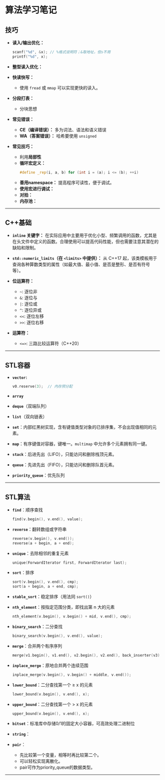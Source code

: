# 算法学习笔记

## 技巧

- **读入/输出优化：**
  ```cpp
  scanf("%d", &x); // %格式说明符；&取地址，但s不用
  printf("%d", x);
  ```

- **整型读入优化：**

- **快读快写：**
  - 使用 `fread` 或 `mmap` 可以实现更快的读入。

- **分段打表：**
  - 分块思想

- **常见错误：**
  - **CE（编译错误）：** 多为词法、语法和语义错误
  - **WA（答案错误）：** 哈希要使用 `unsigned`

- **常见技巧：**
  - 利用**局部性**
  - **循环宏定义：**
    ```cpp
    #define _rep(i, a, b) for (int i = (a); i <= (b); ++i)
    ```
  - **善用namespace：** 提高程序可读性，便于调试。
  - **使用宏进行调试：**
  - **对拍：**
  - **内存池：**

---

## C++基础

- **`inline` 关键字：**
  在实际应用中主要用于优化小型、频繁调用的函数，尤其是在头文件中定义的函数。合理使用可以提高代码性能，但也需要注意其潜在的缺陷和限制。

- **`std::numeric_limits`（在 `<limits>` 中提供）：**
  从 C++17 起，该类模板用于查询各种算数类型的属性（如最大值、最小值、是否是整形、是否有符号等）。

- **位运算符：**
  - `~`: 逐位非
  - `&`: 逐位与
  - `|`: 逐位或
  - `^`: 逐位异或
  - `<<`: 逐位左移
  - `>>`: 逐位右移

- **运算符：**
  - `<=>`: 三路比较运算符（C++20）

---

## STL容器

- **`vector`:**
  ```cpp
  v0.reserve(3);  // 内存预分配
  ```

- **`array`**
- **`deque`**（双端队列）
- **`list`**（双向链表）
- **`set`**：内部红黑树实现，含有键值类型对象的已排序集，不会出现值相同的元素。
- **`map`**：有序键值对容器，键唯一。`multimap` 中允许多个元素拥有同一键。
- **`stack`**：后进先出（LIFO），只能访问和删除栈顶元素。
- **`queue`**：先进先出（FIFO），只能访问和删除队首元素。
- **`priority_queue`**：优先队列

---

## STL算法

- **`find`**：顺序查找
  ```cpp
  find(v.begin(), v.end(), value);
  ```

- **`reverse`**：翻转数组或字符串
  ```cpp
  reverse(v.begin(), v.end());
  reverse(a + begin, a + end);
  ```

- **`unique`**：去除相邻的重复元素
  ```cpp
  unique(ForwardIterator first, ForwardIterator last);
  ```

- **`sort`**：排序
  ```cpp
  sort(v.begin(), v.end(), cmp);
  sort(a + begin, a + end, cmp);
  ```

- **`stable_sort`**：稳定排序（用法同 `sort()`）

- **`nth_element`**：按指定范围分类，即找出第 n 大的元素
  ```cpp
  nth_element(v.begin(), v.begin() + mid, v.end(), cmp);
  ```

- **`binary_search`**：二分查找
  ```cpp
  binary_search(v.begin(), v.end(), value);
  ```

- **`merge`**：合并两个有序序列
  ```cpp
  merge(v1.begin(), v1.end(), v2.begin(), v2.end(), back_inserter(v3));
  ```

- **`inplace_merge`**：原地合并两个连续范围
  ```cpp
  inplace_merge(v.begin(), v.begin() + middle, v.end());
  ```

- **`lower_bound`**：二分查找第一个 ≥ x 的元素
  ```cpp
  lower_bound(v.begin(), v.end(), x);
  ```

- **`upper_bound`**：二分查找第一个 > x 的元素
  ```cpp
  upper_bound(v.begin(), v.end(), x);
  ```

- **`bitset`**：标准库中存储0/1的固定大小容器，可高效处理二进制位
- **`string`**：
- **`pair`**：
  - 先比较第一个变量，相等时再比较第二个。
  - 可以轻松实现离散化。
  - pair可作为priority_queue的数据类型。

---




























      
